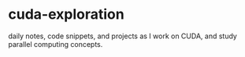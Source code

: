 # cuda-exploration
daily notes, code snippets, and projects as I work on CUDA, and study parallel computing concepts.
